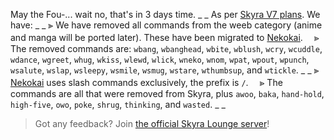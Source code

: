 May the Fou-... wait no, that's in 3 days time.
_ _
As per [Skyra V7 plans](https://skyra.notion.site/Skyra-v7-922ba06004654142a7b63347a92513a8). We have:
_ _
⫸ We have removed all commands from the weeb category (anime and manga will be ported later). These have been migrated to [Nekokai](https://discord.com/oauth2/authorize?client_id=939613684592934992&permissions=16384&scope=bot%20applications.commands).
　⪢ The removed commands are: `wbang`, `wbanghead`, `wbite`, `wblush`, `wcry`, `wcuddle`, `wdance`, `wgreet`, `whug`, `wkiss`, `wlewd`, `wlick`, `wneko`, `wnom`, `wpat`, `wpout`, `wpunch`, `wsalute`, `wslap`, `wsleepy`, `wsmile`, `wsmug`, `wstare`, `wthumbsup`, and `wtickle`.
_ _
⫸ [Nekokai](https://discord.com/oauth2/authorize?client_id=939613684592934992&permissions=16384&scope=bot%20applications.commands) uses slash commands exclusively, the prefix is `/`.
　⪢ The commands are all that were removed from Skyra, plus `awoo`, `baka`, `hand-hold`, `high-five`, `owo`, `poke`, `shrug`, `thinking`, and `wasted`.
_ _
> Got any feedback? Join [the official Skyra Lounge server](https://join.skyra.pw)!
